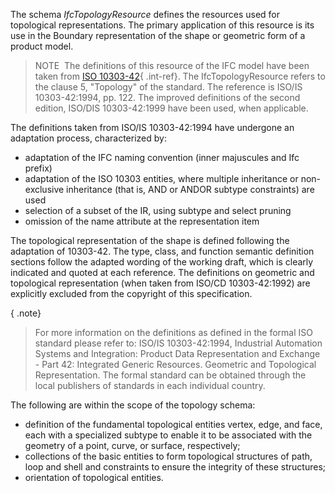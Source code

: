 ﻿The schema _IfcTopologyResource_ defines the resources used for topological representations. The primary application of this resource is its use in the Boundary representation of the shape or geometric form of a product model.

> NOTE&nbsp; The definitions of this resource of the IFC model have been taken from [ISO 10303-42](../../bibliography.htm#iso-10303-42){ .int-ref}. The IfcTopologyResource refers to the clause 5, "Topology" of the standard. The reference is ISO/IS 10303-42:1994, pp. 122. The improved definitions of the second edition, ISO/DIS 10303-42:1999 have been used, when applicable.

The definitions taken from ISO/IS 10303-42:1994 have undergone an adaptation process, characterized by:

* adaptation of the IFC naming convention (inner majuscules and Ifc prefix)
* adaptation of the ISO 10303 entities, where multiple inheritance or non-exclusive inheritance (that is, AND or ANDOR subtype constraints) are used
* selection of a subset of the IR, using subtype and select pruning
* omission of the name attribute at the representation item

The topological representation of the shape is defined following the adaptation of 10303-42. The type, class, and function semantic definition sections follow the adapted wording of the working draft, which is clearly indicated and quoted at each reference. The definitions on geometric and topological representation (when taken from ISO/CD 10303-42:1992) are explicitly excluded from the copyright of this specification.

{ .note}
> For more information on the definitions as defined in the formal ISO standard please refer to: ISO/IS 10303-42:1994, Industrial Automation Systems and Integration: Product Data Representation and Exchange - Part 42: Integrated Generic Resources. Geometric and Topological Representation. The formal standard can be obtained through the local publishers of standards in each individual country.

The following are within the scope of the topology schema:

* definition of the fundamental topological entities vertex, edge, and face, each with a specialized subtype to enable it to be associated with the geometry of a point, curve, or surface, respectively; 
* collections of the basic entities to form topological structures of path, loop and shell and constraints to ensure the integrity of these structures;
* orientation of topological entities.